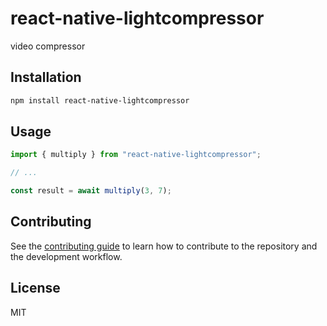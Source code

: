 # react-native-lightcompressor

video compressor

## Installation

```sh
npm install react-native-lightcompressor
```

## Usage

```js
import { multiply } from "react-native-lightcompressor";

// ...

const result = await multiply(3, 7);
```

## Contributing

See the [contributing guide](CONTRIBUTING.md) to learn how to contribute to the repository and the development workflow.

## License

MIT
